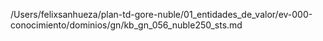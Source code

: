 /Users/felixsanhueza/plan-td-gore-nuble/01_entidades_de_valor/ev-000-conocimiento/dominios/gn/kb_gn_056_nuble250_sts.md